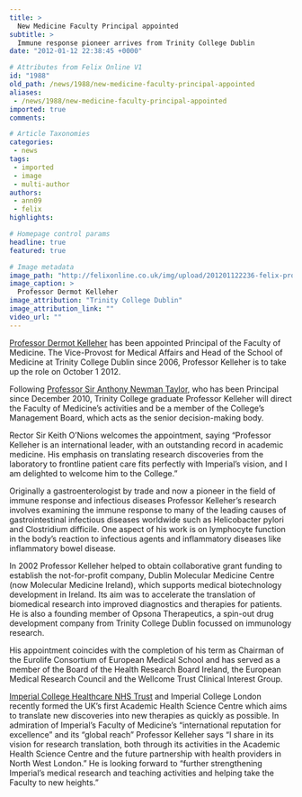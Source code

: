 ```yaml
---
title: >
  New Medicine Faculty Principal appointed
subtitle: >
  Immune response pioneer arrives from Trinity College Dublin
date: "2012-01-12 22:38:45 +0000"

# Attributes from Felix Online V1
id: "1988"
old_path: /news/1988/new-medicine-faculty-principal-appointed
aliases:
 - /news/1988/new-medicine-faculty-principal-appointed
imported: true
comments:

# Article Taxonomies
categories:
 - news
tags:
 - imported
 - image
 - multi-author
authors:
 - ann09
 - felix
highlights:

# Homepage control params
headline: true
featured: true

# Image metadata
image_path: "http://felixonline.co.uk/img/upload/201201122236-felix-prof-kelleher.jpg"
image_caption: >
  Professor Dermot Kelleher
image_attribution: "Trinity College Dublin"
image_attribution_link: ""
video_url: ""
---
```


[Professor Dermot Kelleher](http://www.tcd.ie/IMM/translational_bioscience_2003_2008/prof_kelleher.php) has been appointed Principal of the Faculty of Medicine. The Vice-Provost for Medical Affairs and Head of the School of Medicine at Trinity College Dublin since 2006, Professor Kelleher is to take up the role on October 1 2012.

Following [Professor Sir Anthony Newman Taylor](http://www1.imperial.ac.uk/medicine/people/a.newmant/), who has been Principal since December 2010, Trinity College graduate Professor Kelleher will direct the Faculty of Medicine’s activities and be a member of the College’s Management Board, which acts as the senior decision-making body.

Rector Sir Keith O’Nions welcomes the appointment, saying “Professor Kelleher is an international leader, with an outstanding record in academic medicine. His emphasis on translating research discoveries from the laboratory to frontline patient care fits perfectly with Imperial’s vision, and I am delighted to welcome him to the College.”

Originally a gastroenterologist by trade and now a pioneer in the field of immune response and infectious diseases Professor Kelleher’s research involves examining the immune response to many of the leading causes of gastrointestinal infectious diseases worldwide such as Helicobacter pylori and Clostridium difficile. One aspect of his work is on lymphocyte function in the body’s reaction to infectious agents and inflammatory diseases like inflammatory bowel disease.

In 2002 Professor Kelleher helped to obtain collaborative grant funding to establish the not-for-profit company, Dublin Molecular Medicine Centre (now Molecular Medicine Ireland), which supports medical biotechnology development in Ireland. Its aim was to accelerate the translation of biomedical research into improved diagnostics and therapies for patients. He is also a founding member of Opsona Therapeutics, a spin-out drug development company from Trinity College Dublin focussed on immunology research.

His appointment coincides with the completion of his term as Chairman of the Eurolife Consortium of European Medical School and has served as a member of the Board of the Health Research Board Ireland, the European Medical Research Council and the Wellcome Trust Clinical Interest Group.

[Imperial College Healthcare NHS Trust](http://www.imperial.nhs.uk/) and Imperial College London recently formed the UK’s first Academic Health Science Centre which aims to translate new discoveries into new therapies as quickly as possible. In admiration of Imperial’s Faculty of Medicine’s “international reputation for excellence” and its “global reach” Professor Kelleher says “I share in its vision for research translation, both through its activities in the Academic Health Science Centre and the future partnership with health providers in North West London.” He is looking forward to “further strengthening Imperial’s medical research and teaching activities and helping take the Faculty to new heights.”
